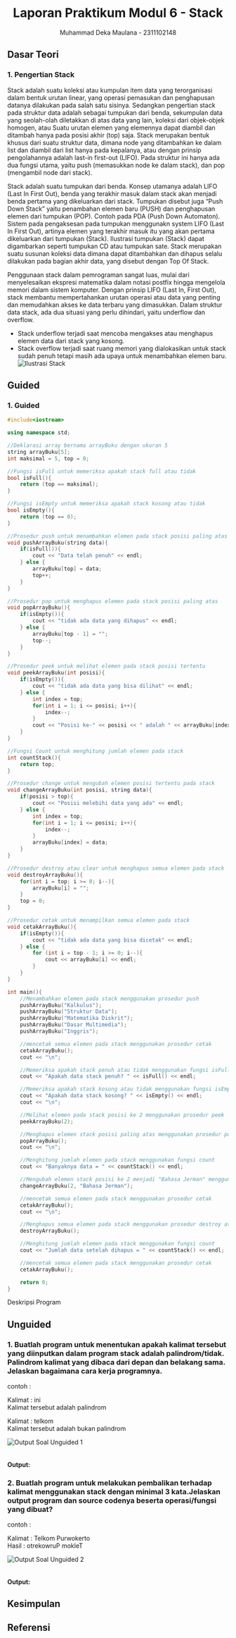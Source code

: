 # <h1 align="center">Laporan Praktikum Modul 6 - Stack</h1>
<p align="center">Muhammad Deka Maulana - 2311102148</p>

## Dasar Teori
### 1. Pengertian Stack
Stack adalah suatu koleksi atau kumpulan item data yang terorganisasi dalam bentuk urutan linear, yang operasi pemasukan dan penghapusan datanya dilakukan pada salah satu sisinya. Sedangkan pengertian stack pada struktur data adalah sebagai tumpukan dari benda, sekumpulan data yang seolah-olah diletakkan di atas data yang lain, koleksi dari objek-objek homogen, atau Suatu urutan elemen yang elemennya dapat diambil dan ditambah hanya pada posisi akhir (top) saja. Stack merupakan bentuk khusus dari suatu struktur data, dimana node yang ditambahkan ke dalam list dan diambil dari list hanya pada kepalanya, atau dengan prinsip pengolahannya adalah last-in first-out (LIFO). Pada struktur ini hanya ada dua fungsi utama, yaitu push (memasukkan node ke dalam stack), dan pop (mengambil node dari stack). 

Stack adalah suatu tumpukan dari benda. Konsep utamanya adalah LIFO (Last In First Out), benda yang terakhir masuk dalam stack akan menjadi benda pertama yang dikeluarkan dari stack. Tumpukan disebut juga “Push Down Stack” yaitu penambahan elemen baru (PUSH) dan penghapusan elemen dari tumpukan (POP). Contoh pada PDA (Push Down Automaton). Sistem pada pengaksesan pada tumpukan menggunakn system LIFO (Last In First Out), artinya elemen yang terakhir masuk itu yang akan pertama dikeluarkan dari tumpukan (Stack). Ilustrasi tumpukan (Stack) dapat digambarkan seperti tumpukan CD atau tumpukan sate. Stack merupakan suatu susunan koleksi data dimana dapat ditambahkan dan dihapus selalu dilakukan pada bagian akhir data, yang disebut dengan Top Of Stack.

Penggunaan stack dalam pemrograman sangat luas, mulai dari menyelesaikan ekspresi matematika dalam notasi postfix hingga mengelola memori dalam sistem komputer. Dengan prinsip LIFO (Last In, First Out), stack membantu mempertahankan urutan operasi atau data yang penting dan memudahkan akses ke data terbaru yang dimasukkan. Dalam struktur data stack, ada dua situasi yang perlu dihindari, yaitu underflow dan overflow.
- Stack underflow terjadi saat mencoba mengakses atau menghapus elemen data dari stack yang kosong.
- Stack overflow terjadi saat ruang memori yang dialokasikan untuk stack sudah penuh tetapi masih ada upaya untuk menambahkan elemen baru.</br>
![Ilustrasi Stack](ilustrasi_stack_deka.jpg)

## Guided 

### 1. Guided

```C++
#include<iostream>

using namespace std;

//Deklarasi array bernama arrayBuku dengan ukuran 5
string arrayBuku[5];
int maksimal = 5, top = 0;

//Fungsi isFull untuk memeriksa apakah stack full atau tidak
bool isFull(){
    return (top == maksimal);
}

//Fungsi isEmpty untuk memeriksa apakah stack kosong atau tidak
bool isEmpty(){
    return (top == 0);
}

//Prosedur push untuk menambahkan elemen pada stack posisi paling atas
void pushArrayBuku(string data){
    if(isFull()){
        cout << "Data telah penuh" << endl;
    } else {
        arrayBuku[top] = data;
        top++;
    }
}

//Prosedur pop untuk menghapus elemen pada stack posisi paling atas
void popArrayBuku(){
    if(isEmpty()){
        cout << "tidak ada data yang dihapus" << endl;
    } else {
        arrayBuku[top - 1] = "";
        top--;
    }
}

//Prosedur peek untuk melihat elemen pada stack posisi tertentu 
void peekArrayBuku(int posisi){
    if(isEmpty()){
        cout << "tidak ada data yang bisa dilihat" << endl;
    } else {
        int index = top;
        for(int i = 1; i <= posisi; i++){
            index--;
        }
        cout << "Posisi ke-" << posisi << " adalah " << arrayBuku[index] << endl;
    }
}

//Fungsi Count untuk menghitung jumlah elemen pada stack
int countStack(){
    return top;
}

//Prosedur change untuk mengubah elemen posisi tertentu pada stack
void changeArrayBuku(int posisi, string data){
    if(posisi > top){
        cout << "Posisi melebihi data yang ada" << endl;
    } else {
        int index = top;
        for(int i = 1; i <= posisi; i++){
            index--;
        }
        arrayBuku[index] = data;
    }
}

//Prosedur destroy atau clear untuk menghapus semua elemen pada stack
void destroyArrayBuku(){
    for(int i = top; i >= 0; i--){
        arrayBuku[i] = "";
    }
    top = 0;
}

//Prosedur cetak untuk menampilkan semua elemen pada stack
void cetakArrayBuku(){
    if(isEmpty()){
        cout << "tidak ada data yang bisa dicetak" << endl;
    } else {
        for (int i = top - 1; i >= 0; i--){
            cout << arrayBuku[i] << endl;
        }
    }
}

int main(){
    //Menambahkan elemen pada stack menggunakan prosedur push
    pushArrayBuku("Kalkulus");
    pushArrayBuku("Struktur Data");
    pushArrayBuku("Matematika Diskrit");
    pushArrayBuku("Dasar Multimedia");
    pushArrayBuku("Inggris");

    //mencetak semua elemen pada stack menggunakan prosedur cetak
    cetakArrayBuku();
    cout << "\n";

    //Memeriksa apakah stack penuh atau tidak menggunakan fungsi isFull
    cout << "Apakah data stack penuh? " << isFull() << endl;

    //Memeriksa apakah stack kosong atau tidak menggunakan fungsi isEmpty
    cout << "Apakah data stack kosong? " << isEmpty() << endl;
    cout << "\n";

    //Melihat elemen pada stack posisi ke 2 menggunakan prosedur peek
    peekArrayBuku(2);

    //Menghapus elemen stack posisi paling atas menggunakan prosedur pop
    popArrayBuku();
    cout << "\n";

    //Menghitung jumlah elemen pada stack menggunakan fungsi count
    cout << "Banyaknya data = " << countStack() << endl;

    //Mengubah elemen stack posisi ke 2 menjadi "Bahasa Jerman" menggunakan prosedur change
    changeArrayBuku(2, "Bahasa Jerman");

    //mencetak semua elemen pada stack menggunakan prosedur cetak
    cetakArrayBuku();
    cout << "\n";

    //Menghapus semua elemen pada stack menggunakan prosedur destroy atau clear
    destroyArrayBuku();

    //Menghitung jumlah elemen pada stack menggunakan fungsi count
    cout << "Jumlah data setelah dihapus = " << countStack() << endl;

    //mencetak semua elemen pada stack menggunakan prosedur cetak
    cetakArrayBuku();

    return 0;
}
```
Deskripsi Program

## Unguided 

### 1. Buatlah program untuk menentukan apakah kalimat tersebut yang diinputkan dalam program stack adalah palindrom/tidak. Palindrom kalimat yang dibaca dari depan dan belakang sama. Jelaskan bagaimana cara kerja programnya.

contoh :

Kalimat : ini
<br>Kalimat tersebut adalah palindrom

Kalimat : telkom
<br>Kalimat tersebut adalah bukan palindrom

![Output Soal Unguided 1](soal_unguided1_deka.jpg)
```C++
```
#### Output:

### 2. Buatlah program untuk melakukan pembalikan terhadap kalimat menggunakan stack dengan minimal 3 kata.Jelaskan output program dan source codenya beserta operasi/fungsi yang dibuat?

contoh : 

Kalimat : Telkom Purwokerto
<br>Hasil : otrekowruP mokleT

![Output Soal Unguided 2](soal_unguided2_deka.jpg)
```C++

```
#### Output:

## Kesimpulan

## Referensi
